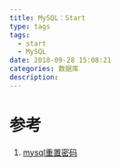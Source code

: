 ```yaml
---
title: MySQL：Start
type: tags
tags:
  - start
  - MySQL
date: 2018-09-28 15:08:21
categories: 数据库
description:
---
```


# 参考 #
1.  [mysql重置密码](https://jingyan.baidu.com/article/3ea51489e6cfbe52e61bba25.html)
